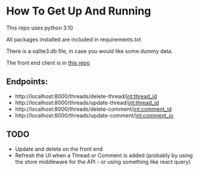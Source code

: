 # How To Get Up And Running

This repo uses python 3.10

All packages installed are included in requirements.txt

There is a sqlite3.db file, in case you would like some dummy data.

The front end client is in [this repo](https://github.com/DewofyourYouth/forum-client)

## Endpoints:

* http://localhost:8000/threads/delete-thread/<int:thread_id>
* http://localhost:8000/threads/update-thread/<int:thread_id>
* http://localhost:8000/threads/delete-comment/<int:comment_id>
* http://localhost:8000/threads/update-comment/<int:comment_io>

## TODO

* Update and delete on the front end
* Refresh the UI when a Thread or Comment is added (probably by using the store middleware for the API - or using something like react query)